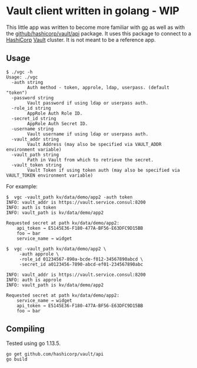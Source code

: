 # Vault client written in golang - WIP

This little app was written to become more familiar with [go](https://golang.org/) as well as with the [github/hashicorp/vault/api](https://godoc.org/github.com/hashicorp/vault/api) package. It uses this package to connect to a [HashiCorp](https://hashicorp.com) [Vault](https://vaultproject.io) cluster. It is not meant to be a reference app.

## Usage

```
$ ./vgc -h
Usage: ./vgc
  -auth string
    	Auth method - token, approle, ldap, userpass. (default "token")
  -password string
    	Vault password if using ldap or userpass auth.
  -role_id string
    	AppRole Auth Role ID.
  -secret_id string
    	AppRole Auth Secret ID.
  -username string
    	Vault username if using ldap or userpass auth.
  -vault_addr string
        Vault Address (may also be specified via VAULT_ADDR environment variable)
  -vault_path string
    	Path in Vault from which to retrieve the secret.
  -vault_token string
        Vault Token if using token auth (may also be specified via VAULT_TOKEN environment variable)
```

For example:

```
$  vgc -vault_path kv/data/demo/app2 -auth token
INFO: vault_addr is https://vault.service.consul:8200
INFO: auth is token
INFO: vault_path is kv/data/demo/app2

Requested secret at path kv/data/demo/app2:
	api_token → E5145E36-F180-477A-BF56-E63DFC9D15BB
	foo → bar
	service_name → widget
```

```
$  vgc -vault_path kv/data/demo/app2 \
     -auth approle \
     -role_id 01234567-890a-bcde-f012-34567890abcd \
     -secret_id a0123456-7890-abcd-ef01-234567890abc

INFO: vault_addr is https://vault.service.consul:8200
INFO: auth is approle
INFO: vault_path is kv/data/demo/app2

Requested secret at path kv/data/demo/app2:
	service_name → widget
	api_token → E5145E36-F180-477A-BF56-E63DFC9D15BB
	foo → bar
```

## Compiling

Tested using go 1.13.5.

```
go get github.com/hashicorp/vault/api
go build
```
